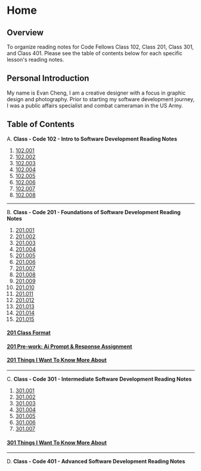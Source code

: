 # **Home**

## Overview

To organize reading notes for Code Fellows Class 102, Class 201, Class 301, and Class 401. Please see the table of contents below for each specific lesson's reading notes.

## Personal Introduction

My name is Evan Cheng, I am a creative designer with a focus in graphic design and photography. Prior to starting my software development journey, I was a public affairs specialist and combat cameraman in the US Army.

## Table of Contents

A.  **Class - Code 102 - Intro to Software Development Reading Notes**

1. [102.001](./code-102/code-102-class-001.md)
2. [102.002](./code-102/code-102-class-002.md)
3. [102.003](./code-102/code-102-class-003.md)
4. [102.004](./code-102/code-102-class-004.md)
5. [102.005](./code-102/code-102-class-005.md)
6. [102.006](./code-102/code-102-class-006.md)
7. [102.007](./code-102/code-102-class-007.md)
8. [102.008](./code-102/code-102-class-008.md)

---

B. **Class - Code 201 - Foundations of Software Development Reading Notes**

1. [201.001](./code-201/code-201-class-001.md)
2. [201.002](./code-201/code-201-class-002.md)
3. [201.003](./code-201/code-201-class-003.md)
4. [201.004](./code-201/code-201-class-004.md)
5. [201.005](./code-201/code-201-class-005.md)
6. [201.006](./code-201/code-201-class-006.md)
7. [201.007](./code-201/code-201-class-007.md)
8. [201.008](./code-201/code-201-class-008.md)  
1. [201.009](./code-201/code-201-class-009.md)
2. [201.010](./code-201/code-201-class-0010.md)
3. [201.011](./code-201/code-201-class-0011.md)
4. [201.012](./code-201/code-201-class-0012.md)
5. [201.013](./code-201/code-201-class-0013.md)
6. [201.014](./code-201/code-201-class-0014.md)
7. [201.015](./code-201/code-201-class-0015.md)  

#### [201 Class Format](./code-201/code-201-class-format.md)

#### [201 Pre-work: Ai Prompt & Response Assignment](./code-201/prompt-engineering.md)  

#### [201 Things I Want To Know More About](./code-201/things-i-want-to-know-more-about.md)  

---

C. **Class - Code 301 - Intermediate Software Development Reading Notes**  

1. [301.001](./code-301/code-301-class-001.md)
2. [301.002](./code-301/code-301-class-002.md)
3. [301.003](./code-301/code-301-class-003.md)
4. [301.004](./code-301/code-301-class-004.md)
5. [301.005](./code-301/code-301-class-005.md)
6. [301.006](./code-301/code-301-class-006.md)
7. [301.007](./code-301/code-301-class-007.md)

#### [301 Things I Want To Know More About](./code-301/things-i-want-to-know-more-about.md)

---

D. **Class - Code 401 - Advanced Software Development Reading Notes**
